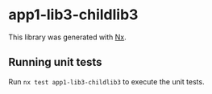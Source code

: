 # app1-lib3-childlib3

This library was generated with [Nx](https://nx.dev).

## Running unit tests

Run `nx test app1-lib3-childlib3` to execute the unit tests.
